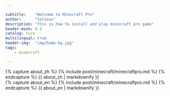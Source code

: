 ```yaml
---

subtitle:    "Welcome to Minecraft Pro"
author:      "Salious"
description: "This is how to install and play minecraft pro game"
header-mask: 0.5
catalog: ture
multilingual: true
header-img:  "img/home-bg.jpg"
tags:
    - minecraft

---
```



<!-- Chinese Version -->
<div class="zh post-container">
    {% capture about_zh %}
        {% include post/minecraft/minecraftpro.md %}
    {% endcapture %}
    {{ about_zh | markdownify }}
</div>

<!-- English Version -->
<div class="en post-container">
    {% capture about_en %}
        {% include post/minecraft/minecraftpro.md %}
    {% endcapture %}
    {{ about_en | markdownify }}
</div>

